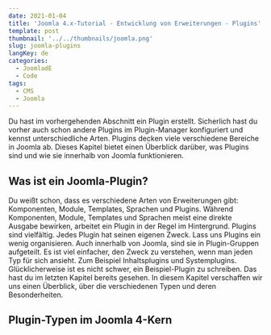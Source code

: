 ```yaml
---
date: 2021-01-04
title: 'Joomla 4.x-Tutorial - Entwicklung von Erweiterungen - Plugins'
template: post
thumbnail: '../../thumbnails/joomla.png'
slug: joomla-plugins
langKey: de
categories:
  - JoomladE
  - Code
tags:
  - CMS
  - Joomla
---
```


Du hast im vorhergehenden Abschnitt ein Plugin erstellt. Sicherlich hast du vorher auch schon andere Plugins im Plugin-Manager konfiguriert und kennst unterschiedliche Arten. Plugins decken viele verschiedene Bereiche in Joomla ab. Dieses Kapitel bietet einen Überblick darüber, was Plugins sind und wie sie innerhalb von Joomla funktionieren.

## Was ist ein Joomla-Plugin?

Du weißt schon, dass es verschiedene Arten von Erweiterungen gibt: Komponenten, Module, Templates, Sprachen und Plugins. Während Komponenten, Module, Templates und Sprachen meist eine direkte Ausgabe bewirken, arbeitet ein Plugin in der Regel im Hintergrund. Plugins sind vielfältig. Jedes Plugin hat seinen eigenen Zweck. 
Lass uns Plugins ein wenig organisieren. Auch innerhalb von Joomla, sind sie in Plugin-Gruppen aufgeteilt. Es ist viel einfacher, den Zweck zu verstehen, wenn man jeden Typ für sich ansieht. Zum Beispiel Inhaltsplugins und Systemplugins. Glücklicherweise ist es nicht schwer, ein Beispiel-Plugin zu schreiben. Das hast du im letzten Kapitel bereits gesehen. In diesem Kapitel verschaffen wir uns einen Überblick, über die verschiedenen Typen und deren Besonderheiten.

## Plugin-Typen im Joomla 4-Kern
